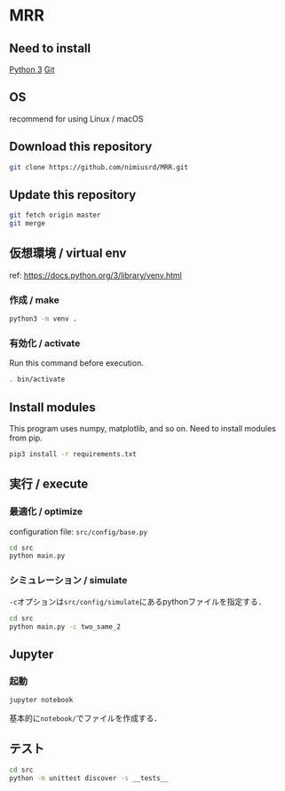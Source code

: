 # MRR

## Need to install

[Python 3](https://www.python.org/downloads/)
[Git](https://git-scm.com/)

## OS

recommend for using Linux / macOS

## Download this repository

```bash
git clone https://github.com/nimiusrd/MRR.git
```

## Update this repository

```bash
git fetch origin master
git merge
```

## 仮想環境 / virtual env
ref: https://docs.python.org/3/library/venv.html

### 作成 / make

```bash
python3 -m venv .
```

### 有効化 / activate

Run this command before execution.

```bash
. bin/activate
```

## Install modules

This program uses numpy, matplotlib, and so on.
Need to install modules from pip.

```bash
pip3 install -r requirements.txt
```
## 実行 / execute

### 最適化 / optimize

configuration file: `src/config/base.py`

```bash
cd src
python main.py
```

### シミュレーション / simulate

`-c`オプションは`src/config/simulate`にあるpythonファイルを指定する．

```bash
cd src
python main.py -c two_same_2
```

## Jupyter

### 起動

```bash
jupyter notebook
```
基本的に`notebook/`でファイルを作成する．

## テスト

```bash
cd src
python -m unittest discover -s __tests__
```

